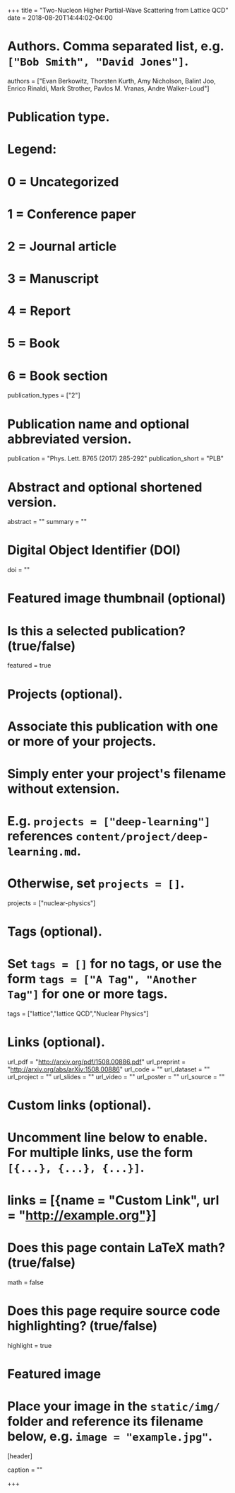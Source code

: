 +++
title = "Two-Nucleon Higher Partial-Wave Scattering from Lattice QCD"
date = 2018-08-20T14:44:02-04:00


# Authors. Comma separated list, e.g. `["Bob Smith", "David Jones"]`.
authors = ["Evan Berkowitz, Thorsten Kurth, Amy Nicholson, Balint Joo, Enrico Rinaldi, Mark Strother, Pavlos M. Vranas, Andre Walker-Loud"]

# Publication type.
# Legend:
# 0 = Uncategorized
# 1 = Conference paper
# 2 = Journal article
# 3 = Manuscript
# 4 = Report
# 5 = Book
# 6 = Book section
publication_types = ["2"]

# Publication name and optional abbreviated version.
publication = "Phys. Lett. B765 (2017) 285-292"
publication_short = "PLB"

# Abstract and optional shortened version.
abstract = ""
summary = ""

# Digital Object Identifier (DOI)
doi = ""


# Featured image thumbnail (optional)


# Is this a selected publication? (true/false)
featured = true

# Projects (optional).
#   Associate this publication with one or more of your projects.
#   Simply enter your project's filename without extension.
#   E.g. `projects = ["deep-learning"]` references `content/project/deep-learning.md`.
#   Otherwise, set `projects = []`.
projects = ["nuclear-physics"]

# Tags (optional).
#   Set `tags = []` for no tags, or use the form `tags = ["A Tag", "Another Tag"]` for one or more tags.
tags = ["lattice","lattice QCD","Nuclear Physics"]

# Links (optional).
url_pdf = "http://arxiv.org/pdf/1508.00886.pdf"
url_preprint = "http://arxiv.org/abs/arXiv:1508.00886"
url_code = ""
url_dataset = ""
url_project = ""
url_slides = ""
url_video = ""
url_poster = ""
url_source = ""

# Custom links (optional).
#   Uncomment line below to enable. For multiple links, use the form `[{...}, {...}, {...}]`.
# links = [{name = "Custom Link", url = "http://example.org"}]

# Does this page contain LaTeX math? (true/false)
math = false

# Does this page require source code highlighting? (true/false)
highlight = true

# Featured image
# Place your image in the `static/img/` folder and reference its filename below, e.g. `image = "example.jpg"`.
[header]

caption = ""

+++
